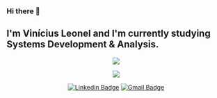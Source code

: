 ### Hi there 👋

## I'm Vinícius Leonel and I'm currently studying Systems Development & Analysis. 


<p align="center">
  <img align="center" src="https://github-readme-stats.vercel.app/api?username=viniciusleonel&show_icons=true&theme=radical"> 
</p>

<p align="center">
  <img align="center" src="https://github-readme-stats.vercel.app/api/top-langs/?username=viniciusleonel&layout=compact&theme=radical"> 
</p>

<p align="center">
<a href="https://www.linkedin.com/in/viniciuslps/" target="blank"><img alt="Linkedin Badge" src="https://img.shields.io/badge/-Vinicius%20Leonel%20-00BFFF?style=flat-square&logo=Linkedin&logoColor=white&link=https://www.linkedin.com/in/viniciuslps/"/></a>  
<a href="viniciuslps.cms@gmail.com" target="blank"><img alt="Gmail Badge" src="https://img.shields.io/badge/-viniciuslps.cms@gmail.com-DC143C?style=flat-square&logo=Gmail&logoColor=white&link=mailto:viniciuslps.cms@gmail.com"/></a>
</p>

<!-- 
<picture>
  <source
    media="(prefers-color-scheme: dark)" srcset="github-snake-dark.svg"
      https://raw.githubusercontent.com/viniciusleonel/snk/output/github-contribution-grid-snake-dark.svg
    "
  />
     
  <img
    alt="github contribution grid snake animation"
    src="https://raw.githubusercontent.com/viniciusleonel/snk/output/github-contribution-grid-snake.svg"
  />
</picture>

outro tema favorito = tokyonight

**viniciusleonel/viniciusleonel** is a ✨ _special_ ✨ repository because its `README.md` (this file) appears on your GitHub profile.

Here are some ideas to get you started:

- 🔭 I’m currently working on ...
- 🌱 I’m currently learning ...
- 👯 I’m looking to collaborate on ...
- 🤔 I’m looking for help with ...
- 💬 Ask me about ...
- 📫 How to reach me: ...
- 😄 Pronouns: ...
- ⚡ Fun fact: ...
-->

